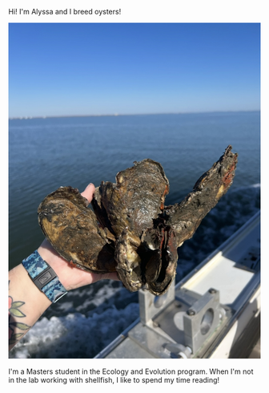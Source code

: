 Hi! I'm Alyssa and I breed oysters! 


![](images/Oyster.jpg)


I'm a Masters student in the Ecology and Evolution program. When I'm not in the lab working with shellfish, I like to spend my time reading!